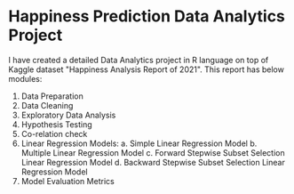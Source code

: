# Happiness Prediction Data Analytics Project 
I have created a detailed Data Analytics project in R language on top of Kaggle dataset "Happiness Analysis Report of 2021". This report has below modules:
1. Data Preparation
2. Data Cleaning
3. Exploratory Data Analysis
4. Hypothesis Testing
5. Co-relation check
6. Linear Regression Models:
a. Simple Linear Regression Model
b. Multiple Linear Regression Model
c. Forward Stepwise Subset Selection Linear Regression Model
d. Backward Stepwise Subset Selection Linear Regression Model
7. Model Evaluation Metrics
